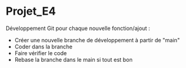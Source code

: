 # Projet_E4

Développement Git pour chaque nouvelle fonction/ajout :

  - Créer une nouvelle branche de développement à partir de "main"
  - Coder dans la branche 
  - Faire vérifier le code 
  - Rebase la branche dans le main si tout est bon
